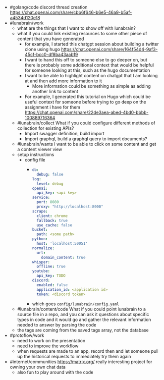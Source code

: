 - #golang/code discord thread creation https://chat.openai.com/share/cbb6f646-b6e5-46a9-b5af-a4534d120e18
- #lunabrain/work
	- what are the things that I want to show off with lunabrain?
	- what if you could link existing resources to some other piece of content that you have generated
		- for example, I started this chatgpt session about building a twitter clone using hugo https://chat.openai.com/share/164f54d4-9af3-45cf-bcc0-df8ba43aab19
		- I want to hand this off to someone else to go deeper on, but there is probably some additional context that would be helpful for someone looking at this, such as the hugo documentation
		- I want to be able to highlight content on chatgpt that I am looking at and then add more information to it
			- More information could be something as simple as adding another link to content
		- For example, I generated this tutorial on Hugo which could be useful context for someone before trying to go deep on the assignment i have for them https://chat.openai.com/share/22de3aea-abed-4bd0-bbbb-100889716364
	- #lunabrain/collect What if you could configure different methods of collection for existing APIs?
		- Import swagger definition, build import
		- Import graphql, build a graphql query to import documents?
	- #lunabrain/wants I want to be able to click on some content and get a content viewer view
	- setup instructions
		- config file
			- ```yaml
			  db:
			    debug: false
			  log:
			    level: debug
			  openai:
			    api_key: <api key>
			  service:
			    port: 8080
			    proxy: "http://localhost:8000"
			  scrape:
			    client: chrome
			    fallback: true
			    use_cache: false
			  bucket:
			    path: <some path>
			  python:
			    host: 'localhost:50051'
			  normalize:
			    url:
			      domain_content: true
			  whisper:
			    offline: true
			  youtube:
			    api_key: TODO
			  discord:
			    enabled: false
			    application_id: <application id>
			    token: <discord token>
			  ```
			- which goes `config/lunabrain/config.yaml`
	- #lunabrain/content/code What if you could point lunabrain to a source file in a repo, and you can ask it questions about specific types in code and it would go and gather the relevant information needed to answer by parsing the code
	- the tags are coming from the saved tags array, not the database
- #protoflow/work
	- need to work on the presentation
	- need to improve the workflow
	- when requests are made to an app, record then and let someone pull up the historical requests to immediately try them again
- #internet/communities https://matrix.org/ really interesting project for owning your own chat data
	- also fun to play around with the code